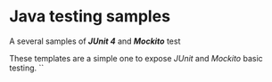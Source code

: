 # Java testing samples
A several samples of <i><strong>JUnit 4</strong></i> and <i><strong>Mockito</strong></i> test

These templates are a simple one to expose <i>JUnit</i> and <i>Mockito</i> basic testing.
``